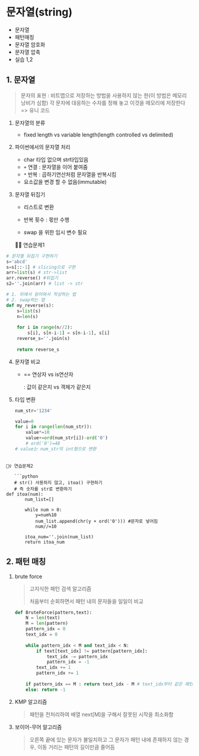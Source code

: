 # 문자열(string)

- 문자열
- 패턴매칭
- 문자열 암호화
- 문자열 압축
- 실습 1,2



## 1. 문자열

> 문자의 표현 : 비트맵으로 저장하는 방법을 사용하지 않는 한(이 방법은 메모리 낭비가 심함) 각 문자에 대응하는 수자를 정해 놓고 이것을 메모리에 저장한다 => 유니 코드



1. 문자열의 분류
   
   - fixed length vs variable length(length controlled vs delimited)
   
2. 파이썬에서의 문자열 처리

   -  char 타입 없으며 str타입있음
   - ``+`` 연결 : 문자열을 이어 붙여줌
   - `*` 반복 : 곱하기연산처럼 문자열을 반복시킴
   - 요소값을 변경 할 수 없음(immutable)

3. 문자열 뒤집기

   - 리스트로 변환

   - 반복 횟수 : 몫만 수행
   - swap 을 위한 임시 변수 필요

   🤷‍♀️ 연습문제1

```python
# 문자열 뒤집기 구현하기
s='abcd'
s=s[::-1] # slicing으로 구현
arr=list(s) # str->list
arr.reverse() #뒤집기
s2=''.join(arr) # list -> str

# 1. 뒤에서 읽어와서 작성하는 법
# 2. swap하는 법
def my_reverse(s):
	s=list(s)
    n=len(s)
    
    for i in range(n//2):
        s[i], s[n-i-1] = s[n-i-1], s[i]
    reverse_s=''.join(s)
    
    return reverse_s
```

4. 문자열 비교

   - == 연상자 vs is연산자

     : 값이 같은지  vs 객체가 같은지

5. 타입 변환

   ```python
   num_str='1234'
   
   value=0
   for i in range(len(num_str)):
       value*=10
       value+=ord(num_str[i])-ord('0')
       # ord('0')=48
   # value는 num_str의 int형으로 변환
   ```
```
   
🤷‍♀️ 연습문제2
   
   ```python
   # str() 사용하지 않고, itoa() 구현하기
   # 즉 숫자를 str로 변환하기
def itoa(num):
       num_list=[]
   
       while num > 0:
           y=num%10
           num_list.append(chr(y + ord('0'))) #문자로 넣어짐
           num//=10
           
       itoa_num=''.join(num_list)
       return itoa_num
```

   

## 2. 패턴 매칭

1. brute force

   > 고지식한 패턴 검색 알고리즘
   >
   > 처음부터 순회하면서 패턴 내의 문자들을 일일이 비교

   ```python
   def BruteForce(pattern,text):
       N = len(text)
       M = len(pattern)
       pattern_idx = 0
       text_idx = 0
       
       while pattern_idx < M and text_idx < N:
           if text[text_idx] != pattern[pattern_idx]:
               text_idx -= pattern_idx
               pattern_idx = -1
           text_idx += 1
           pattern_idx += 1
           
       if pattern_idx == M : return text_idx - M # text_idx부터 같은 패턴 검색 성공
       else: return -1
   ```

   

2. KMP 알고리즘

   > 패턴을 전처리하여 배열 next[M]을 구해서 잘못된 시작을 최소화함



3. 보이어-무어 알고리즘

   > 오른쪽 끝에 있는 문자가 불일치하고 그 문자가 패턴 내에 존재하지 않는 경우, 이동 거리는 패턴의 길이만큼 줄어듬